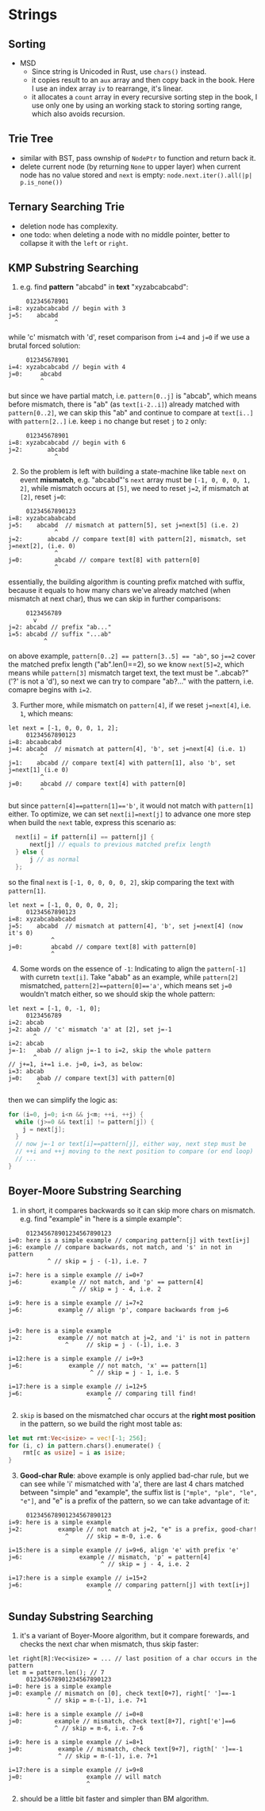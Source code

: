 # Strings

## Sorting
  - MSD
    - Since string is Unicoded in Rust, use `chars()` instead.
    - it copies result to an `aux` array and then copy back in the book. Here I use an index array `iv` to rearrange, it's linear.
	- it allocates a `count` array in every recursive sorting step in the book, I use only one by using an working stack to storing sorting range, which also avoids recursion.

## Trie Tree
  - similar with BST, pass ownship of `NodePtr` to function and return back it.
  - delete current node (by returning `None` to upper layer) when current node has no value stored and `next` is empty: `node.next.iter().all(|p| p.is_none())`

## Ternary Searching Trie
  - deletion node has complexity.
  - one todo: when deleting a node with no middle pointer, better to collapse it with the `left` or `right`.

## KMP Substring Searching
  1. e.g. find **pattern** "abcabd" in **text** "xyzabcabcabd":
  ```
       012345678901
  i=8: xyzabcabcabd // begin with 3
  j=5:    abcabd
               ^
  ```
  while 'c' mismatch with 'd', reset comparison from `i=4` and `j=0` if we use a brutal forced solution:
  ```
       012345678901
  i=4: xyzabcabcabd // begin with 4
  j=0:     abcabd
           ^
  ```
  but since we have partial match, i.e. `pattern[0..j]` is "abcab", which means before mismatch, there is "ab" (as `text[i-2..i]`) already matched with `pattern[0..2]`, we can skip this "ab" and continue to compare at `text[i..]` with `pattern[2..]` i.e. keep `i` no change but reset `j` to `2` only:
  ```
       012345678901
  i=8: xyzabcabcabd // begin with 6
  j=2:       abcabd
               ^
  ```
  2. So the problem is left with building a state-machine like table `next` on event **mismatch**, e.g. "abcabd"'s `next` array must be `[-1, 0, 0, 0, 1, 2]`, while mismatch occurs at `[5]`, we need to reset `j=2`, if mismatch at `[2]`, reset `j=0`:
  ```
       01234567890123
  i=8: xyzabcababcabd
  j=5:    abcabd  // mismatch at pattern[5], set j=next[5] (i.e. 2)
               ^
  j=2:       abcabd // compare text[8] with pattern[2], mismatch, set j=next[2], (i.e. 0)
               ^
  j=0:         abcabd // compare text[8] with pattern[0]
               ^
  ```
  essentially, the building algorithm is counting prefix matched with suffix, because it equals to how many chars we've already matched (when mismatch at next char), thus we can skip in further comparisons:
  ```
       0123456789
         v
  j=2: abcabd // prefix "ab..."
  i=5: abcabd // suffix "...ab"
            ^
  ```
  on above example, `pattern[0..2] == pattern[3..5] == "ab"`, so `j==2` cover the matched prefix length ("ab".len()==2), so we know `next[5]=2`, which means while `pattern[3]` mismatch target text, the text must be "..abcab?" ('?' is not a 'd'), so next we can try to compare "ab?..." with the pattern, i.e. comapre begins with `i=2`.

  3. Further more, while mismatch on `pattern[4]`, if we reset `j=next[4]`, i.e. `1`, which means:
  ```
  let next = [-1, 0, 0, 0, 1, 2];
       01234567890123
  i=8: abcaabcabd
  j=4: abcabd  // mismatch at pattern[4], 'b', set j=next[4] (i.e. 1)
           ^
  j=1:    abcabd // compare text[4] with pattern[1], also 'b', set j=next[1] (i.e 0)
           ^
  j=0:     abcabd // compare text[4] with pattern[0]
           ^
  ```
  but since `pattern[4]==pattern[1]=='b'`, it would not match with `pattern[1]` either. To optimize, we can set `next[i]=next[j]` to advance one more step when build the `next` table, express this scenario as:
  ```rust
	next[i] = if pattern[i] == pattern[j] {
		next[j] // equals to previous matched prefix length
	} else {
		j // as normal
	};
  ```
  so the final `next` is `[-1, 0, 0, 0, 0, 2]`, skip comparing the text with `pattern[1]`.
  ```
  let next = [-1, 0, 0, 0, 0, 2];
       01234567890123
  i=8: xyzabcababcabd
  j=5:    abcabd  // mismatch at pattern[4], 'b', set j=next[4] (now it's 0)
              ^
  j=0:        abcabd // compare text[8] with pattern[0]
              ^
  ```

  4. Some words on the essence of `-1`: Indicating to align the `pattern[-1]` with curretn `text[i]`. Take "abab" as an example, while `pattern[2]` mismatched, `pattern[2]==pattern[0]=='a'`, which means set `j=0` wouldn't match either, so we should skip the whole pattern:
  ```
  let next = [-1, 0, -1, 0];
       0123456789
  i=2: abcab
  j=2: abab // 'c' mismatch 'a' at [2], set j=-1
         ^
  i=2: abcab
  j=-1:   abab // align j=-1 to i=2, skip the whole pattern
         ^
  // j+=1, i+=1 i.e. j=0, i=3, as below:
  i=3: abcab
  j=0:    abab // compare text[3] with pattern[0]
          ^
  ```
  then we can simplify the logic as:
  ```c++
  for (i=0, j=0; i<n && j<m; ++i, ++j) {
    while (j>=0 && text[i] != pattern[j]) {
      j = next[j];
    }
    // now j=-1 or text[i]==pattern[j], either way, next step must be
    // ++i and ++j moving to the next position to compare (or end loop)
    // ...
  }
  ```

## Boyer-Moore Substring Searching
  1. in short, it compares backwards so it can skip more chars on mismatch. e.g. find "example" in "here is a simple example":
  ```
       012345678901234567890123
  i=0: here is a simple example // comparing pattern[j] with text[i+j]
  j=6: example // compare backwards, not match, and 's' in not in pattern
             ^ // skip = j - (-1), i.e. 7

  i=7: here is a simple example // i=0+7
  j=6:        example // not match, and 'p' == pattern[4]
                    ^ // skip = j - 4, i.e. 2

  i=9: here is a simple example // i=7+2
  j=6:          example // align 'p', compare backwards from j=6
                      ^

  i=9: here is a simple example
  j=2:          example // not match at j=2, and 'i' is not in pattern
                  ^     // skip = j - (-1), i.e. 3

  i=12:here is a simple example // i=9+3
  j=6:             example // not match, 'x' == pattern[1]
                         ^ // skip = j - 1, i.e. 5

  i=17:here is a simple example // i=12+5
  j=6:                  example // comparing till find!
                              ^
  ```
  2. `skip` is based on the mismatched char occurs at the **right most position** in the pattern, so we build the right most table as:
  ``` rust
  let mut rmt:Vec<isize> = vec![-1; 256];
  for (i, c) in pattern.chars().enumerate() {
      rmt[c as usize] = i as isize;
  }
  ```
  3. **Good-char Rule**: above example is only applied bad-char rule, but we can see while 'i' mismatched with 'a', there are last 4 chars matched between "simple" and "example", the suffix list is `["mple", "ple", "le", "e"]`, and "e" is a prefix of the pattern, so we can take advantage of it:
  ```
       012345678901234567890123
  i=9: here is a simple example
  j=2:          example // not match at j=2, "e" is a prefix, good-char!
                  ^     // skip = m-0, i.e. 6

  i=15:here is a simple example // i=9+6, align 'e' with prefix 'e'
  j=6:                example // mismatch, 'p' = pattern[4]
                            ^ // skip = j - 4, i.e. 2

  i=17:here is a simple example // i=15+2
  j=6:                  example // comparing pattern[j] with text[i+j]
                              ^
  ```

## Sunday Substring Searching
  1. it's a variant of Boyer-Moore algorithm, but it compare forewards, and checks the next char when mismatch, thus skip faster:
  ```
  let right[R]:Vec<isize> = ... // last position of a char occurs in the pattern
  let m = pattern.len(); // 7
       012345678901234567890123
  i=0: here is a simple example
  j=0: example // mismatch on [0], check text[0+7], right[' ']==-1
             ^ // skip = m-(-1), i.e. 7+1

  i=8: here is a simple example // i=0+8
  j=0:         example // mismatch, check text[8+7], right['e']==6
               ^ // skip = m-6, i.e. 7-6

  i=9: here is a simple example // i=8+1
  j=0:          example // mismatch, check text[9+7], rigth[' ']==-1
                ^ // skip = m-(-1), i.e. 7+1

  i=17:here is a simple example // i=9+8
  j=0:                  example // will match
                        ^
  ```
  2. should be a little bit faster and simpler than BM algorithm.
